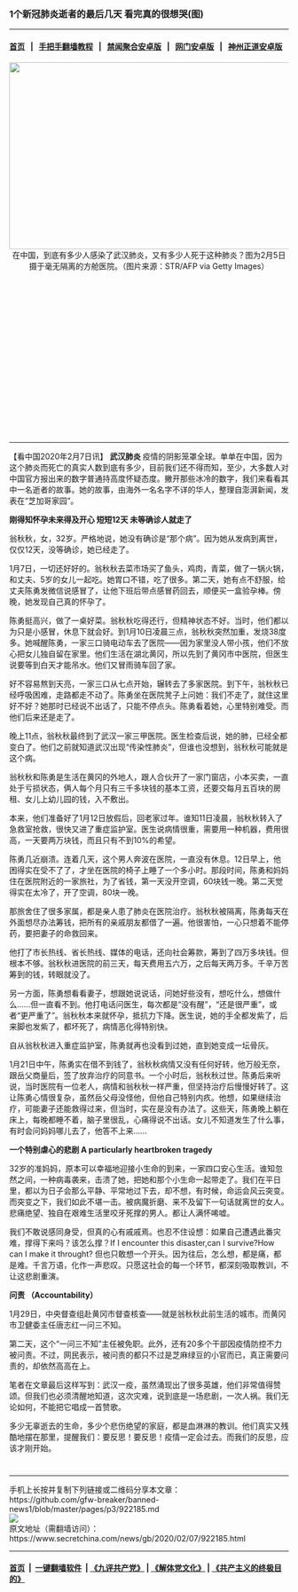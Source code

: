 ### 1个新冠肺炎逝者的最后几天 看完真的很想哭(图)
------------------------

#### [首页](https://github.com/gfw-breaker/banned-news1/blob/master/README.md) &nbsp;&nbsp;|&nbsp;&nbsp; [手把手翻墙教程](https://github.com/gfw-breaker/guides/wiki) &nbsp;&nbsp;|&nbsp;&nbsp; [禁闻聚合安卓版](https://github.com/gfw-breaker/bn-android) &nbsp;&nbsp;|&nbsp;&nbsp; [网门安卓版](https://github.com/oGate2/oGate) &nbsp;&nbsp;|&nbsp;&nbsp; [神州正道安卓版](https://github.com/SzzdOgate/update) 



<div class="article_right" style="fone-color:#000">
 <p style="text-align: center;">
  <img alt="" src="https://img3.secretchina.com/pic/2020/2-6/p2621371a908781186-ss.jpg" style="height:337px; width:600px"/>
  <br>
   在中国，到底有多少人感染了武汉肺炎，又有多少人死于这种肺炎？图为2月5日摄于毫无隔离的方舱医院。（图片来源：STR/AFP via Getty Images）
   <span id="hideid" name="hideid" style="color:red;display:none;">
    <span href="https://www.secretchina.com">
    </span>
   </span>
  </br>
 </p>
 <div id="txt-mid1-t21-2017">
  <ins class="adsbygoogle" data-ad-client="ca-pub-1276641434651360" data-ad-slot="2451032099" style="display:inline-block;width:336px;height:280px">
  </ins>
  

---


  </div>
 </div>
 <p>
  【看中国2020年2月7日讯】
  <strong>
   <span href="https://www.secretchina.com/news/gb/tag/武汉肺炎" target="_blank">
    武汉肺炎
   </span>
  </strong>
  疫情的阴影笼罩全球。单单在中国，因为这个肺炎而死亡的真实人数到底有多少，目前我们还不得而知，至少，大多数人对中国官方报出来的数字普通持高度怀疑态度。撇开那些冰冷的数字，我们来看看其中一名逝者的故事。她的故事，由海外一名名字不详的华人，整理自澎湃新闻，发表在“芝加哥家园”。
  <span id="hideid" name="hideid" style="color:red;display:none;">
   <span href="https://www.secretchina.com">
   </span>
  </span>
 </p>
 <p>
  <strong>
   刚得知怀孕未来得及开心 短短12天 未等确诊人就走了
  </strong>
 </p>
 <p>
  翁秋秋，女，32岁。严格地说，她没有确诊是“那个病”。因为她从发病到离世，仅仅12天，没等确诊，她已经走了。
 </p>
 <p>
  1月7日，一切还好好的。翁秋秋去菜市场买了鱼头，鸡肉，青菜，做了一锅火锅，和丈夫、5岁的女儿一起吃。她胃口不错，吃了很多。第二天，她有点不舒服，给丈夫陈勇发微信说感冒了，让他下班后带点感冒药回去，顺便买一盒验孕棒。傍晚，她发现自己真的怀孕了。
 </p>
 <p>
  陈勇挺高兴，做了一桌好菜。翁秋秋吃得还行，但精神状态不好。当时，他们都以为只是小感冒，休息下就会好。到1月10日凌晨三点，翁秋秋突然加重，发烧38度多。她喊醒陈勇，一家三口骑电动车去了医院——因为家里没人带小孩，他们不放心把女儿独自留在家里。他们生活在湖北黄冈，所以先到了黄冈市中医院，但医生说要等到白天才能吊水。他们又冒雨骑车回了家。
 </p>
 <p>
  好不容易熬到天亮，一家三口从七点开始，辗转去了多家医院。到下午，翁秋秋已经呼吸困难，走路都走不动了。陈勇坐在医院凳子上问她：我们不走了，就住这里好不好？她那时已经说不出话了，只能不停点头。陈勇看着她，心里特别难受。而他们后来还是走了。
 </p>
 <p>
  晚上11点，翁秋秋最终到了武汉一家三甲医院。医生检查后说，她的肺，已经全都变白了。他们之前就知道武汉出现“传染性肺炎”，但谁也没想到，翁秋秋可能就是这个病。
 </p>
 <p>
  翁秋秋和陈勇是生活在黄冈的外地人，跟人合伙开了一家门窗店，小本买卖，一直处于亏损状态，俩人每个月只有三千多块钱的基本工资，还要交每月五百块的房租、女儿上幼儿园的钱，入不敷出。
 </p>
 <p>
  本来，他们准备好了1月12日放假后，回老家过年。谁知11日凌晨，翁秋秋转入了急救室抢救，很快又进了重症监护室。医生说病情很重，需要用一种机器，费用很高，一天要两万块钱，而且只有不到10%的希望。
 </p>
 <p>
  陈勇几近崩溃。连着几天，这个男人奔波在医院，一直没有休息。12日早上，他困得实在受不了了，才坐在医院的椅子上睡了一个多小时。那段时间，陈勇和妈妈住在医院附近的一家旅社，为了省钱，第一天没开空调，60块钱一晚。第二天觉得实在太冷了，开了空调，80块一晚。
 </p>
 <p>
  那旅舍住了很多家属，都是亲人患了肺炎在医院治疗。翁秋秋被隔离，陈勇每天在外面想尽办法筹钱，把所有的亲戚朋友都借了一遍。他很害怕，一心只想着不能停药，要把妻子的命救回来。
 </p>
 <p>
  他打了市长热线、省长热线、媒体的电话，还向社会筹款，筹到了四万多块钱。但根本不够。翁秋秋进医院的前三天，每天费用五六万，之后每天两万多。千辛万苦筹到的钱，转眼就没了。
 </p>
 <center>
  <div style="max-width: 632px;height:180px; display: none; text-align: center; margin: 0 auto; overflow: hidden;overflow-x: hidden;">
   <div id="taboola-midarticle-thumbnails" style="max-width: 632px;height:180px;overflow: hidden;overflow-x: hidden;">
   </div>
  </div>
  <div>
   <ins class="adsbygoogle" data-ad-client="ca-pub-1276641434651360" data-ad-format="fluid" data-ad-layout="in-article" data-ad-slot="5164544770" style="display:block; text-align:center;">
   </ins>
  </div>
 </center>
 <p>
  另一方面，陈勇想看看妻子，想跟她说说话，问她好些没有，想吃什么，想做什么……但一直看不到。他打电话问医生，每次都是“没有醒”，“还是很严重”，或者“更严重了”。翁秋秋本来就怀孕，抵抗力下降。医生说，她的手全都发紫了，后来脚也发紫了，都坏死了，病情恶化得特别快。
 </p>
 <p>
  自从翁秋秋进入重症监护室，陈勇就再也没看到过她，直到她变成一坛骨灰。
 </p>
 <p>
  1月21日中午，陈勇实在借不到钱了，翁秋秋病情又没有任何好转，他万般无奈，跟岳父商量后，签了放弃治疗的同意书。一个小时后，翁秋秋过世。陈勇后来听说，当时医院有一位老人，病情和翁秋秋一样严重，但坚持治疗后慢慢好转了。这让陈勇心情很复杂，虽然岳父母没怪他，但他自己特别内疚。他想，如果继续治疗，可能妻子还能救得过来，但当时，实在是没有办法了。这些天，陈勇晚上躺在床上，每晚都睡不着，脑子里很乱，心痛得说不出话。女儿不知道发生了什么事，有时会问妈妈哪儿去了，他答不上来……
 </p>
 <p>
  <strong>
   一个特别虐心的悲剧 A particularly heartbroken tragedy
  </strong>
 </p>
 <p>
  32岁的准妈妈，原本可以幸福地迎接小生命的到来，一家四口安心生活。谁知忽然之间，一种病毒袭来，击溃了她，把她和那个小生命一起带走了。我们在平日里，都以为日子会那么平静、平常地过下去，却不想，有时候，命运会风云突变。而突变之下，我们如此不堪一击。被病魔折磨、来不及留下一句话就离世的女人。悲痛绝望、独自在艰难生活里咬牙死撑的男人。都让人满怀唏嘘。
 </p>
 <p>
  我们不敢说感同身受，但真的心有戚戚焉。也忍不住设想：如果自己遭遇此番灾难，撑得下来吗？该怎么撑？If I encounter this disaster,can I survive?How can I make it throught? 但也只敢想一个开头。因为往后，怎么想，都是痛，都是难。千言万语，化作一声悲叹。只愿这社会的每一个环节，都深刻吸取教训，不让这悲剧重演。
 </p>
 <p>
  <strong>
   问责 （Accountability）
  </strong>
 </p>
 <p>
  1月29日，中央督查组赴黄冈市督查核查——就是翁秋秋此前生活的城市。而黄冈市卫健委主任唐志红一问三不知。
 </p>
 <p>
  第二天，这个“一问三不知”主任被免职。此外，还有20多个干部因疫情防控不力被问责。不过，网民表示，被问责的都只不过是芝麻绿豆的小官而已，真正需要问责的，却依然高高在上。
 </p>
 <p>
  笔者在文章最后这样写到：武汉一疫，虽然涌现出了很多英雄，他们非常值得赞颂。但我们也必须清醒地知道，这次灾难，说到底是一场悲剧，一次人祸。我们无论如何，不能把它唱成一首赞歌。
 </p>
 <p>
  多少无辜逝去的生命，多少个悲伤绝望的家庭，都是血淋淋的教训。他们真实又残酷地摆在那里，提醒我们：要反思！要反思！疫情一定会过去。而我们的反思，应该才刚开始。
  <center>
   <div>
    <div id="txt-mid2-t22-2017" style="display: block;  max-height: 351px;  overflow: hidden;">
     <div id="SC-21xxx">
     </div>
     <ins class="adsbygoogle" data-ad-client="ca-pub-1276641434651360" data-ad-format="auto" data-ad-slot="4301710469" data-full-width-responsive="true" style="display:block">
     </ins>
    </div>
   </div>
  </center>
  <div style="padding-top:12px;">
  </div>
 </p>
</div>

<hr/>
手机上长按并复制下列链接或二维码分享本文章：<br/>
https://github.com/gfw-breaker/banned-news1/blob/master/pages/p3/922185.md <br/>
<a href='https://github.com/gfw-breaker/banned-news1/blob/master/pages/p3/922185.md'><img src='https://github.com/gfw-breaker/banned-news1/blob/master/pages/p3/922185.md.png'/></a> <br/>
原文地址（需翻墙访问）：https://www.secretchina.com/news/gb/2020/02/07/922185.html


------------------------
#### [首页](https://github.com/gfw-breaker/banned-news1/blob/master/README.md) &nbsp;|&nbsp; [一键翻墙软件](https://github.com/gfw-breaker/nogfw/blob/master/README.md) &nbsp;| [《九评共产党》](https://github.com/gfw-breaker/9ping.md/blob/master/README.md#九评之一评共产党是什么) | [《解体党文化》](https://github.com/gfw-breaker/jtdwh.md/blob/master/README.md) | [《共产主义的终极目的》](https://github.com/gfw-breaker/gczydzjmd.md/blob/master/README.md)


<img src='http://gfw-breaker.win/banned-news/pages/p3/922185.md' width='0px' height='0px'/>